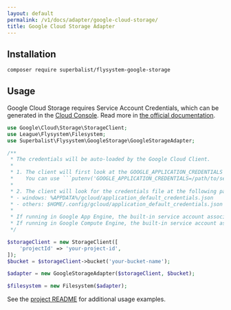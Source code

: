 ```yaml
---
layout: default
permalink: /v1/docs/adapter/google-cloud-storage/
title: Google Cloud Storage Adapter
---
```


## Installation

```bash
composer require superbalist/flysystem-google-storage
```

## Usage

Google Cloud Storage requires Service Account Credentials, which can be generated in the [Cloud Console](https://console.cloud.google.com/apis/credentials). Read more in [the official documentation](https://cloud.google.com/docs/authentication/production).

```php
use Google\Cloud\Storage\StorageClient;
use League\Flysystem\Filesystem;
use Superbalist\Flysystem\GoogleStorage\GoogleStorageAdapter;

/**
 * The credentials will be auto-loaded by the Google Cloud Client.
 *
 * 1. The client will first look at the GOOGLE_APPLICATION_CREDENTIALS env var.
 *    You can use ```putenv('GOOGLE_APPLICATION_CREDENTIALS=/path/to/service-account.json');``` to set the location of your credentials file.
 *
 * 2. The client will look for the credentials file at the following paths:
 * - windows: %APPDATA%/gcloud/application_default_credentials.json
 * - others: $HOME/.config/gcloud/application_default_credentials.json
 *
 * If running in Google App Engine, the built-in service account associated with the application will be used.
 * If running in Google Compute Engine, the built-in service account associated with the virtual machine instance will be used.
 */

$storageClient = new StorageClient([
    'projectId' => 'your-project-id',
]);
$bucket = $storageClient->bucket('your-bucket-name');

$adapter = new GoogleStorageAdapter($storageClient, $bucket);

$filesystem = new Filesystem($adapter);
```

See the [project README](https://github.com/Superbalist/flysystem-google-cloud-storage#usage) for additional usage examples.
